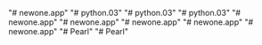 "# newone.app" 
"# python.03" 
"# python.03" 
"# python.03" 
"# newone.app" 
"# newone.app" 
"# newone.app" 
"# newone.app" 
"# newone.app" 
"# Pearl" 
"# Pearl" 
